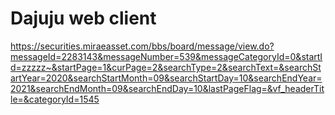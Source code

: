 # Dajuju web client
https://securities.miraeasset.com/bbs/board/message/view.do?messageId=2283143&messageNumber=539&messageCategoryId=0&startId=zzzzz~&startPage=1&curPage=2&searchType=2&searchText=&searchStartYear=2020&searchStartMonth=09&searchStartDay=10&searchEndYear=2021&searchEndMonth=09&searchEndDay=10&lastPageFlag=&vf_headerTitle=&categoryId=1545